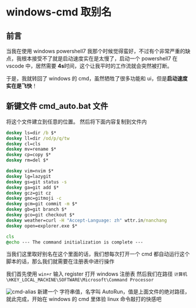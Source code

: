 # windows-cmd 取别名

## 前言

当我在使用 windows powershell7 我那个时候觉得蛮好，不过有个非常严重的缺点，我根本接受不了就是启动速度实在是太慢了，启动一个 powershell7 在 vscode 中，居然需要 **4s**时间，这个让我平时的工作流就会突然被打断。

于是，我就转回了 windows 的 cmd，虽然牺牲了很多功能和 ui，但是**启动速度实在是飞快**！

## 新键文件 cmd_auto.bat 文件

将这个文件建立到任意的位置。
然后将下面内容复制到文件内

```bat
doskey ls=dir /b $*
doskey ll=dir /od/p/q/tw
doskey cl=cls
doskey mv=rename $*
doskey cp=copy $*
doskey rm=del $*

doskey vim=nvim $*
doskey lg=lazygit
doskey gs=git status -s
doskey ga=git add $*
doskey gcz=git cz
doskey gmc=gitmoji -c
doskey gcm=git commit -m $*
doskey gb=git branch $*
doskey gco=git checkout $*
doskey weather=curl -H "Accept-Language: zh" wttr.in/nanchang
doskey open=explorer.exe $*

cls
@echo --- The command initialization is complete ---
```

当我们这里取好别名在这个里面的话，我们想每次打开一个 cmd 都自动运行这个脚本的话，那么我们就需要在注册表中进行操作

我们首先使用 `win+r` 输入 register 打开 windows 注册表
然后我们在路径 `计算机\HKEY_LOCAL_MACHINE\SOFTWARE\Microsoft\Command Processor`

![cmd-alias](....\img\2022-06-01-21-10-12.png)
新建一个 字符串值，名字叫 AutoRun，值是上面文件的绝对路径，就此完成，开始在 windows 的 cmd 里体验 linux 命令敲打的快感吧
